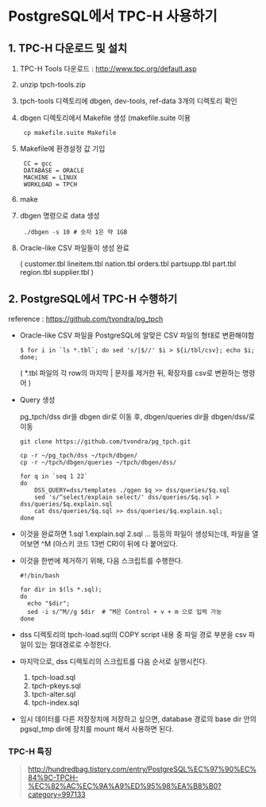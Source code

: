 # PostgreSQL에서 TPC-H 사용하기

## 1. TPC-H 다운로드 및 설치

1. TPC-H Tools 다운로드 : http://www.tpc.org/default.asp
2. unzip tpch-tools.zip
3. tpch-tools 디렉토리에 dbgen, dev-tools, ref-data 3개의 디렉토리 확인
4. dbgen 디렉토리에서 Makefile 생성 (makefile.suite 이용

   ```shell
    cp makefile.suite Makefile
   ```

5. Makefile에 환경설정 값 기입

        CC = gcc
        DATABASE = ORACLE 
        MACHINE = LINUX 
        WORKLOAD = TPCH

6. make
7. dbgen 명령으로 data 생성

        ./dbgen -s 10 # 숫자 1은 약 1GB

8. Oracle-like CSV 파일들이 생성 완료

    ( customer.tbl lineitem.tbl nation.tbl orders.tbl partsupp.tbl part.tbl region.tbl supplier.tbl )



## 2. PostgreSQL에서 TPC-H 수행하기

reference : https://github.com/tvondra/pg_tpch

- Oracle-like CSV 파일을 PostgreSQL에 알맞은 CSV 파일의 형태로 변환해야함

    ```shell
    $ for i in `ls *.tbl`; do sed 's/|$//' $i > ${i/tbl/csv}; echo $i; done;
    ```

    ( *.tbl 파일의 각 row의 마지막 | 문자를 제거한 뒤, 확장자를 csv로 변환하는 명령어 )


- Query 생성

    pg_tpch/dss dir을 dbgen dir로 이동 후, dbgen/queries dir을 dbgen/dss/로 이동

    ```shell
    git clone https://github.com/tvondra/pg_tpch.git

    cp -r ~/pg_tpch/dss ~/tpch/dbgen/
    cp -r ~/tpch/dbgen/queries ~/tpch/dbgen/dss/

    for q in `seq 1 22`
    do
        DSS_QUERY=dss/templates ./qgen $q >> dss/queries/$q.sql
        sed 's/^select/explain select/' dss/queries/$q.sql > dss/queries/$q.explain.sql
        cat dss/queries/$q.sql >> dss/queries/$q.explain.sql;
    done
    ```

- 이것을 완료하면 1.sql 1.explain.sql 2.sql … 등등의 파일이 생성되는데, 파일을 열어보면 ^M (아스키 코드 13번 CR)이 뒤에 다 붙어있다.

- 이것을 한번에 제거하기 위해, 다음 스크립트를 수행한다.

    ```shell
    #!/bin/bash

    for dir in $(ls *.sql);
    do
      echo "$dir";
      sed -i s/^M//g $dir  # ^M은 Control + v + m 으로 입력 가능
    done
    ```

- dss 디렉토리의 tpch-load.sql의 COPY script 내용 중 파일 경로 부분을 csv 파일이 있는 절대경로로 수정한다.

- 마지막으로, dss 디렉토리의 스크립트를 다음 순서로 실행시킨다.
    1. tpch-load.sql
    2. tpch-pkeys.sql
    3. tpch-alter.sql
    4. tpch-index.sql

- 임시 데이터를 다른 저장장치에 저장하고 싶으면, database 경로의 base dir 안의 pgsql_tmp dir에 장치를 mount 해서 사용하면 된다.



### TPC-H 특징

> http://hundredbag.tistory.com/entry/PostgreSQL%EC%97%90%EC%84%9C-TPCH-%EC%82%AC%EC%9A%A9%ED%95%98%EA%B8%B0?category=997133